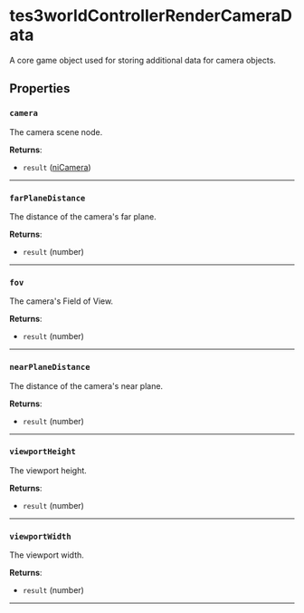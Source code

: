 <!---
	This file is autogenerated. Do not edit this file manually. Your changes will be ignored.
	More information: https://github.com/MWSE/MWSE/tree/master/docs
-->

# tes3worldControllerRenderCameraData
<div class="search_terms" style="display: none">tes3worldcontrollerrendercameradata, worldcontrollerrendercameradata</div>

A core game object used for storing additional data for camera objects.

## Properties

### `camera`
<div class="search_terms" style="display: none">camera</div>

The camera scene node.

**Returns**:

* `result` ([niCamera](../../types/niCamera))

***

### `farPlaneDistance`
<div class="search_terms" style="display: none">farplanedistance</div>

The distance of the camera's far plane.

**Returns**:

* `result` (number)

***

### `fov`
<div class="search_terms" style="display: none">fov</div>

The camera's Field of View.

**Returns**:

* `result` (number)

***

### `nearPlaneDistance`
<div class="search_terms" style="display: none">nearplanedistance</div>

The distance of the camera's near plane.

**Returns**:

* `result` (number)

***

### `viewportHeight`
<div class="search_terms" style="display: none">viewportheight</div>

The viewport height.

**Returns**:

* `result` (number)

***

### `viewportWidth`
<div class="search_terms" style="display: none">viewportwidth</div>

The viewport width.

**Returns**:

* `result` (number)

***

